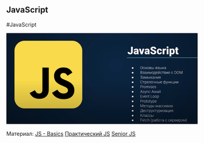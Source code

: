 ## **JavaScript**
#JavaScript 

![](_png/e5c9a4807fbc554141383572047d9ffd.png)

Материал:
[JS - Basics](../../Development/FrontEnd/JavaScript/JavaScript.md)
[Практический JS](../../Development/FrontEnd/React/Практический%20JS.md)
[Senior JS](../../Development/FrontEnd/Владилен%20Минин%20-%20JavaScript.%20Стань%20Senior%20Frontend%20Разработчиком%20(2020)/Senior%20JS.md)
